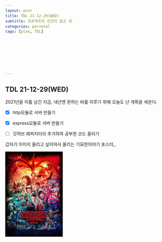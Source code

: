 ```yaml
---
layout: post
title: TDL 21-12-29(WED)
subtitle: 프로젝트의 진전이 없군 😞
categories: personal
tags: [plan, TDL]







---
```




## TDL 21-12-29(WED)



2021년을 이틀 남긴 지금, 내년엔 원하는 바를 이루기 위해 오늘도 난 계획을 세운다.



- [x] http모듈로 서버 만들기
- [x] express모듈로 서버 만들기
- [ ] 깃허브 레퍼지터리 추가하여 공부한 코드 올리기



갑자기 이미지 올리고 싶어져서 올리는 기묘한이야기 포스터,,

![img](assets/images/etc/stranger_things.jpg)

